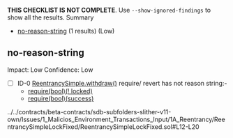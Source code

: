 **THIS CHECKLIST IS NOT COMPLETE**. Use `--show-ignored-findings` to show all the results.
Summary
 - [no-reason-string](#no-reason-string) (1 results) (Low)
## no-reason-string
Impact: Low
Confidence: Low
 - [ ] ID-0
[ReentrancySimple.withdraw()](../../contracts/beta-contracts/sdb-subfolders-slither-v11-own/Issues/1_Malicios_Environment_Transactions_Input/1A_Reentrancy/ReentrancySimpleLockFixed/ReentrancySimpleLockFixed.sol#L12-L20) require/ revert has not reason string:- 
	- [require(bool)(! locked)](../../contracts/beta-contracts/sdb-subfolders-slither-v11-own/Issues/1_Malicios_Environment_Transactions_Input/1A_Reentrancy/ReentrancySimpleLockFixed/ReentrancySimpleLockFixed.sol#L13)
	- [require(bool)(success)](../../contracts/beta-contracts/sdb-subfolders-slither-v11-own/Issues/1_Malicios_Environment_Transactions_Input/1A_Reentrancy/ReentrancySimpleLockFixed/ReentrancySimpleLockFixed.sol#L18)

../../contracts/beta-contracts/sdb-subfolders-slither-v11-own/Issues/1_Malicios_Environment_Transactions_Input/1A_Reentrancy/ReentrancySimpleLockFixed/ReentrancySimpleLockFixed.sol#L12-L20


